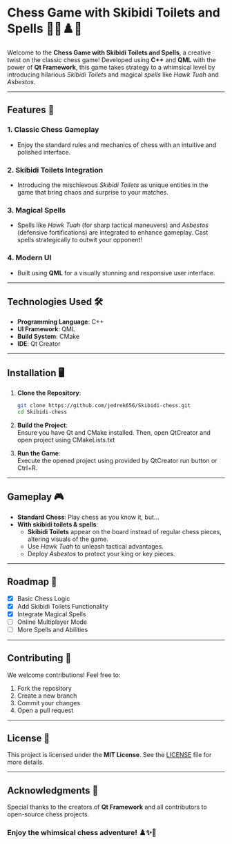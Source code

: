 # Chess Game with Skibidi Toilets and Spells 🧙‍♂️♟️🚽  

Welcome to the **Chess Game with Skibidi Toilets and Spells**, a creative twist on the classic chess game! Developed using **C++** and **QML** with the power of **Qt Framework**, this game takes strategy to a whimsical level by introducing hilarious *Skibidi Toilets* and magical *spells* like *Hawk Tuah* and *Asbestos*.  

---

## Features 🚀  

### 1. **Classic Chess Gameplay**  
- Enjoy the standard rules and mechanics of chess with an intuitive and polished interface.  

### 2. **Skibidi Toilets Integration**  
- Introducing the mischievous *Skibidi Toilets* as unique entities in the game that bring chaos and surprise to your matches.  

### 3. **Magical Spells**  
- Spells like *Hawk Tuah* (for sharp tactical maneuvers) and *Asbestos* (defensive fortifications) are integrated to enhance gameplay. Cast spells strategically to outwit your opponent!  

### 4. **Modern UI**  
- Built using **QML** for a visually stunning and responsive user interface.  

---

## Technologies Used 🛠️  

- **Programming Language**: C++  
- **UI Framework**: QML  
- **Build System**: CMake  
- **IDE**: Qt Creator  

---

## Installation 🖥️  

1. **Clone the Repository**:  
   ```bash
   git clone https://github.com/jedrek656/Skibidi-chess.git
   cd Skibidi-chess
   ```  

2. **Build the Project**:  
   Ensure you have Qt and CMake installed. Then, open QtCreator and open project using CMakeLists.txt 

3. **Run the Game**:  
   Execute the opened project using provided by QtCreator run button or Ctrl+R.

---

## Gameplay 🎮  

- **Standard Chess**: Play chess as you know it, but...  
- **With skibidi toilets & spells**:  
  - **Skibidi Toilets** appear on the board instead of regular chess pieces, altering visuals of the game.  
  - Use *Hawk Tuah* to unleash tactical advantages.  
  - Deploy *Asbestos* to protect your king or key pieces.  

---

## Roadmap 🌟  

- [x] Basic Chess Logic  
- [x] Add Skibidi Toilets Functionality  
- [x] Integrate Magical Spells  
- [ ] Online Multiplayer Mode  
- [ ] More Spells and Abilities  

---

## Contributing 🤝  

We welcome contributions! Feel free to:  
1. Fork the repository  
2. Create a new branch 
3. Commit your changes  
4. Open a pull request  

---

## License 📜  

This project is licensed under the **MIT License**. See the [LICENSE](LICENSE) file for more details.  

---

## Acknowledgments 💖  

Special thanks to the creators of **Qt Framework** and all contributors to open-source chess projects.  

### Enjoy the whimsical chess adventure! ♟️✨🚽  
